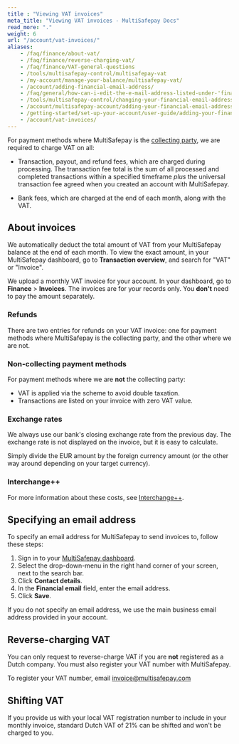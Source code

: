 ```yaml
---
title : "Viewing VAT invoices"
meta_title: "Viewing VAT invoices - MultiSafepay Docs"
read_more: "."
weight: 6
url: "/account/vat-invoices/"
aliases:
    - /faq/finance/about-vat/
    - /faq/finance/reverse-charging-vat/
    - /faq/finance/VAT-general-questions
    - /tools/multisafepay-control/multisafepay-vat
    - /my-account/manage-your-balance/multisafepay-vat/
    - /account/adding-financial-email-address/
    - /faq/general/how-can-i-edit-the-e-mail-address-listed-under-'financial-email'-
    - /tools/multisafepay-control/changing-your-financial-email-address
    - /account/multisafepay-account/adding-your-financial-email-address/
    - /getting-started/set-up-your-account/user-guide/adding-your-financial-email-address/
    - /account/vat-invoices/
---
```


For payment methods where MultiSafepay is the [collecting party](/glossaries/multisafepay-glossary/#collecting-party), we are required to charge VAT on all: 

- Transaction, payout, and refund fees, which are charged during processing. The transaction fee total is the sum of all processed and completed transactions within a specified timeframe _plus_ the universal transaction fee agreed when you created an account with MultiSafepay.

- Bank fees, which are charged at the end of each month, along with the VAT.

## About invoices 

We automatically deduct the total amount of VAT from your MultiSafepay balance at the end of each month. To view the exact amount, in your MultiSafepay dashboard, go to **Transaction overview**, and search for "VAT" or "Invoice". 

We upload a monthly VAT invoice for your account. In your dashboard, go to **Finance** > **Invoices**. The invoices are for your records only. You **don't** need to pay the amount separately.

### Refunds

There are two entries for refunds on your VAT invoice: one for payment methods where MultiSafepay is the collecting party, and the other where we are not.

### Non-collecting payment methods

For payment methods where we are **not** the collecting party:

- VAT is applied via the scheme to avoid double taxation. 
- Transactions are listed on your invoice with zero VAT value.

### Exchange rates

We always use our bank's closing exchange rate from the previous day. The exchange rate is not displayed on the invoice, but it is easy to calculate.

Simply divide the EUR amount by the foreign currency amount (or the other way around depending on your target currency).  

### Interchange++
 
For more information about these costs, see [Interchange++](/credit-cards-user-guide/about-interchange/).  

## Specifying an email address

To specify an email address for MultiSafepay to send invoices to, follow these steps:

1. Sign in to your [MultiSafepay dashboard](https://merchant.multisafepay.com).
2. Select the drop-down-menu in the right hand corner of your screen, next to the search bar.
3. Click **Contact details**. 
4. In the **Financial email** field, enter the email address.
5. Click **Save**. 

If you do not specify an email address, we use the main business email address provided in your account.

## Reverse-charging VAT

You can only request to reverse-charge VAT if you are **not** registered as a Dutch company. You must also register your VAT number with MultiSafepay.

To register your VAT number, email <invoice@multisafepay.com>

## Shifting VAT

If you provide us with your local VAT registration number to include in your monthly invoice, standard Dutch VAT of 21% can be shifted and won't be charged to you.